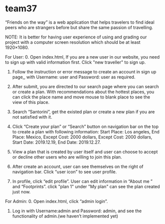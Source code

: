 # team37
“Friends on the way” is a web application that helps travelers to find ideal peers who are strangers before but share the same passion of travelling.

NOTE: It is better for having user experience of using and grading our project with a computer screen resolution which should be at least 1920×1080.

For User:
0. Open index.html, If you are a new user in our website, you need to sign up with valid information first. Click "new traveller" to sign up.

1. Follow the instruction or error message to create an account in sign up page,, with Username: user and Password: user as required.

2. After submit, you are directed to our search page where you can search or create a plan. With recommendations about the hottest places, you can click the place name and move mouse to blank place to see the view of this place. 

3. Search “Santorini”, get the existed plan or create a new plan if you are not satisfied with it.

4. Click “Create your plan” or “Search” button on navigation bar on the top to create a plan with following information: Start Place: Los angeles, End Place: Mexico, Except Cost: 2000 dollars, Except Cost: 2000 dollars, Start Date: 2019.12.19, End Date: 2019.12.27.
                                                                                                               
5. View a plan that is created by user itself and user can choose to accept or decline other users who are willing to join this plan. 

6. After create an account, user can see themselves on the right of navigation bar. Click “user icon” to see user profile.

7. In profile, click “edit profile”. User can edit information in “About me ” and “Footprints”. click "plan 1" under "My plan" can see the plan created just now.

For Admin:
0. Open index.html, click “admin login”.

1. Log in with Username:admin and Password: admin, and see the functionality of admin.(we haven’t implemented yet)





